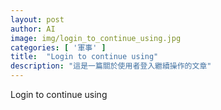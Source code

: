 ```yaml
---
layout: post
author: AI
image: img/login_to_continue_using.jpg
categories: [ '軍事' ]
title:  "Login to continue using"
description: "這是一篇關於使用者登入繼續操作的文章"
---
```

Login to continue using